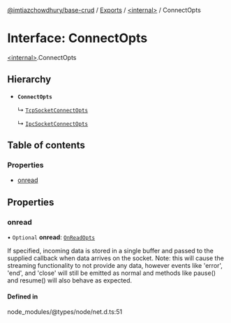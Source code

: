 [@imtiazchowdhury/base-crud](../README.md) / [Exports](../modules.md) / [\<internal\>](../modules/internal_.md) / ConnectOpts

# Interface: ConnectOpts

[\<internal\>](../modules/internal_.md).ConnectOpts

## Hierarchy

- **`ConnectOpts`**

  ↳ [`TcpSocketConnectOpts`](internal_.TcpSocketConnectOpts.md)

  ↳ [`IpcSocketConnectOpts`](internal_.IpcSocketConnectOpts.md)

## Table of contents

### Properties

- [onread](internal_.ConnectOpts.md#onread)

## Properties

### onread

• `Optional` **onread**: [`OnReadOpts`](internal_.OnReadOpts.md)

If specified, incoming data is stored in a single buffer and passed to the supplied callback when data arrives on the socket.
Note: this will cause the streaming functionality to not provide any data, however events like 'error', 'end', and 'close' will
still be emitted as normal and methods like pause() and resume() will also behave as expected.

#### Defined in

node_modules/@types/node/net.d.ts:51

